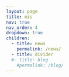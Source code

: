 ```yaml
---
layout: page
title: mis
nav: true
nav_order: 4
dropdown: true
children:
  - title: news
    permalink: /news/
  - title: divider
  #- title: blog
    #permalink: /blog/
---
```

